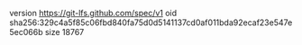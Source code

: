 version https://git-lfs.github.com/spec/v1
oid sha256:329c4a5f85c06fbd840fa75d0d5141137cd0af011bda92ecaf23e547e5ec066b
size 18767
